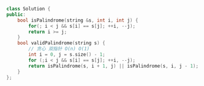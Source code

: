 <!--
 * @Author: yitong 2969413251@qq.com
 * @Date: 2023-08-07 19:28:21
-->
```cpp
class Solution {
public:
    bool isPalindrome(string &s, int i, int j) {
        for(; i < j && s[i] == s[j]; ++i, --j);
        return i >= j;
    }
    bool validPalindrome(string s) {
        // 贪心 双指针 O(n) O(1)
        int i = 0, j = s.size() - 1;
        for (;i < j && s[i] == s[j]; ++i, --j);
        return isPalindrome(s, i + 1, j) || isPalindrome(s, i, j - 1);
    }
};
```